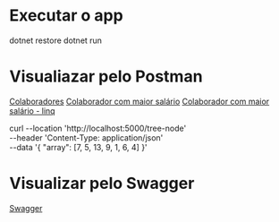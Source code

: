 # Executar o app
dotnet restore
dotnet run

# Visualiazar pelo Postman
[Colaboradores](http://localhost:5000/colaboradores)
[Colaborador com maior salário](http://localhost:5000/colaboradores-maior-salario)
[Colaborador com maior salário - linq](http://localhost:5000/colaboradores-maior-salario-linq)

curl --location 'http://localhost:5000/tree-node' \
--header 'Content-Type: application/json' \
--data '{
    "array": [7, 5, 13, 9, 1, 6, 4]
}'

# Visualizar pelo Swagger
[Swagger](http://localhost:5000/swagger/index.html)
